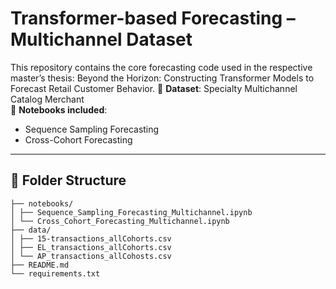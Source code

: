 
# Transformer-based Forecasting – Multichannel Dataset

This repository contains the core forecasting code used in the respective master’s thesis: Beyond the Horizon: Constructing Transformer Models
to Forecast Retail Customer Behavior.
🔬 **Dataset**: Specialty Multichannel Catalog Merchant  
📁 **Notebooks included**:  
- Sequence Sampling Forecasting  
- Cross-Cohort Forecasting

---

## 📁 Folder Structure
```
├── notebooks/
│ ├── Sequence_Sampling_Forecasting_Multichannel.ipynb
│ └── Cross_Cohort_Forecasting_Multichannel.ipynb
├── data/
│ ├── 15-transactions_allCohorts.csv
│ ├── EL_transactions_allCohorts.csv
│ └── AP_transactions_allCohosts.csv
├── README.md
└── requirements.txt
```
